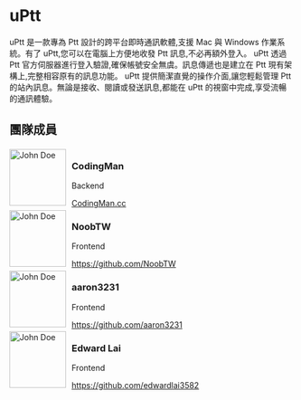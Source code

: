 # uPtt
uPtt 是一款專為 Ptt 設計的跨平台即時通訊軟體,支援 Mac 與 Windows 作業系統。有了 uPtt,您可以在電腦上方便地收發 Ptt 訊息,不必再額外登入。
uPtt 透過 Ptt 官方伺服器進行登入驗證,確保帳號安全無虞。訊息傳遞也是建立在 Ptt 現有架構上,完整相容原有的訊息功能。
uPtt 提供簡潔直覺的操作介面,讓您輕鬆管理 Ptt 的站內訊息。無論是接收、閱讀或發送訊息,都能在 uPtt 的視窗中完成,享受流暢的通訊體驗。

## 團隊成員

<div style="display: flex; align-items: center;">
  <img src="https://avatars.githubusercontent.com/u/59732316?v=4" alt="John Doe" width="100" style="margin-right: 10px;">
  <div>
    <h3>CodingMan</h3>
    <p>Backend</p>
    <a href="https://codingman.cc/">CodingMan.cc</a>
  </div>
</div>

<div style="display: flex; align-items: center;">
  <img src="https://avatars.githubusercontent.com/u/9292238?v=4" alt="John Doe" width="100" style="margin-right: 10px;">
  <div>
    <h3>NoobTW</h3>
    <p>Frontend</p>
    <a href="https://github.com/NoobTW">https://github.com/NoobTW</a>
  </div>
</div>

<div style="display: flex; align-items: center;">
  <img src="https://avatars.githubusercontent.com/u/27278693?v=4" alt="John Doe" width="100" style="margin-right: 10px;">
  <div>
    <h3>aaron3231</h3>
    <p>Frontend</p>
    <a href="https://github.com/aaron3231">https://github.com/aaron3231</a>
  </div>
</div>

<div style="display: flex; align-items: center;">
  <img src="https://avatars.githubusercontent.com/u/8530089?v=4" alt="John Doe" width="100" style="margin-right: 10px;">
  <div>
    <h3>Edward Lai</h3>
    <p>Frontend</p>
    <a href="https://github.com/edwardlai3582">https://github.com/edwardlai3582</a>
  </div>
</div>

